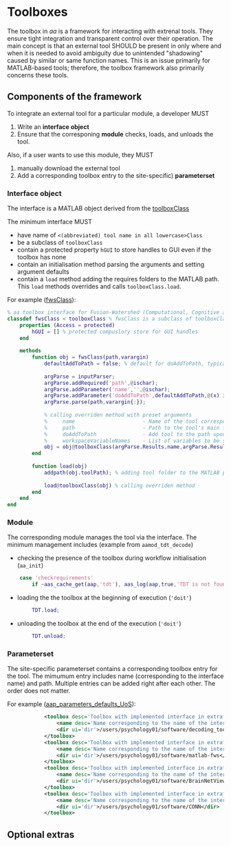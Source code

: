 # Toolboxes

The toolbox in _aa_ is a framework for interacting with extrenal tools. They ensure tight integration and transparent control over their operation. The main concept is that an external tool SHOULD be present in only where and when it is needed to avoid ambiguity due to unintended "shadowing" caused by similar or same function names. This is an issue primarily for MATLAB-based tools; therefore, the toolbox framework also primarily concerns these tools.

## Components of the framework

To integrate an external tool for a particular module, a developer MUST
1. Write an __interface object__
2. Ensure that the corresponing __module__ checks, loads, and unloads the tool.

Also, if a user wants to use this module, they MUST
1. manually download the external tool 
2. Add a corresponding toolbox entry to the site-specific) __parameterset__

### Interface object

The interface is a MATLAB object derived from the [toolboxClass](https://github.com/automaticanalysis/automaticanalysis/tree/master/aa_tools/toolboxes/toolboxClass.m)

The minimum interface MUST 
- have name of `<(abbreviated) tool name in all lowercase>Class`
- be a subclass of `toolboxClass`
- contain a protected property `hGUI` to store handles to GUI even if the toolbox has none
- contain an initialisation method parsing the arguments and setting argument defaults
- contain a `load` method adding the requires folders to the MATLAB path. This `load` methods overrides and calls `toolboxClass.load`.

For example ([fwsClass](https://github.com/automaticanalysis/automaticanalysis/tree/master/aa_tools/toolboxes/fwsClass.m)):

```matlab
% aa toolbox interface for Fusion-Watershed (Computational, Cognitive and Clinical Neuroimaging Laboratory, ICL, London, UK)
classdef fwsClass < toolboxClass % fwsClass is a subclass of toolboxClass 
    properties (Access = protected)
        hGUI = [] % protected compuslory store for GUI handles
    end
    
    methods
        function obj = fwsClass(path,varargin)
            defaultAddToPath = false; % default for doAddToPath, typically true only for SPM because its function are used throughout aa
            
            argParse = inputParser;
            argParse.addRequired('path',@ischar);
            argParse.addParameter('name','',@ischar);
            argParse.addParameter('doAddToPath',defaultAddToPath,@(x) islogical(x) || isnumeric(x));
            argParse.parse(path,varargin{:});
            
            % calling overriden method with preset arguments
            %     name                      - Name of the tool corresponding to the name of the object (i.e. 'fws' in this case)
            %     path                      - Path to the tool's main folder
            %     doAddToPath               - Add tool to the path upon initialisation (not the same as loading)
            %     workspaceVariableNames    - List of variables to be stored, typically an empty cell array for no variables
            obj = obj@toolboxClass(argParse.Results.name,argParse.Results.path,argParse.Results.doAddToPath,{}); 
        end
        
        function load(obj)
            addpath(obj.toolPath); % adding tool folder to the MATLAB path
            
            load@toolboxClass(obj) % calling overriden method
        end
    end
end
```

### Module

The corresponding module manages the tool via the interface. The minimum management includes (example from `aamod_tdt_decode`)
- checking the presence of the toolbox during workflow initialisation (`aa_init`)
```matlab
    case 'checkrequirements'
        if ~aas_cache_get(aap,'tdt'), aas_log(aap,true,'TDT is not found'); end
```

- loading the the toolbox at the beginning of execution (`'doit'`)
```matlab
        TDT.load;
```

- unloading the toolbox at the end of the execution (`'doit'`)
```matlab
        TDT.unload;
```

### Parameterset

The site-specific parameterset contains a corresponding toolbox entry for the tool. The mimumum entry includes name (corresponding to the interface name) and path. Multiple entries can be added right after each other. The order does not matter.

For example ([aap_parameters_defaults_UoS](https://github.com/automaticanalysis/automaticanalysis/tree/master/aa_parametersets/aap_parameters_defaults_UoS.xml)):

```xml
            <toolbox desc='Toolbox with implemented interface in extrafunctions/toolboxes' ui='custom'>
                <name desc='Name corresponding to the name of the interface without the "Class" suffix' ui='text'>tdt</name>
                <dir ui='dir'>/users/psychology01/software/decoding_toolbox</dir>
            </toolbox>
            <toolbox desc='Toolbox with implemented interface in extrafunctions/toolboxes' ui='custom'>
                <name desc='Name corresponding to the name of the interface without the "Class" suffix' ui='text'>fws</name>
                <dir ui='dir'>/users/psychology01/software/matlab-fws</dir>
            </toolbox>
            <toolbox desc='Toolbox with implemented interface in extrafunctions/toolboxes' ui='custom'>
                <name desc='Name corresponding to the name of the interface without the "Class" suffix' ui='text'>bnv</name>
                <dir ui='dir'>/users/psychology01/software/BrainNetViewer</dir>
            </toolbox>
            <toolbox desc='Toolbox with implemented interface in extrafunctions/toolboxes' ui='custom'>
                <name desc='Name corresponding to the name of the interface without the "Class" suffix' ui='text'>conn</name>
                <dir ui='dir'>/users/psychology01/software/CONN</dir>
            </toolbox>
```

## Optional extras